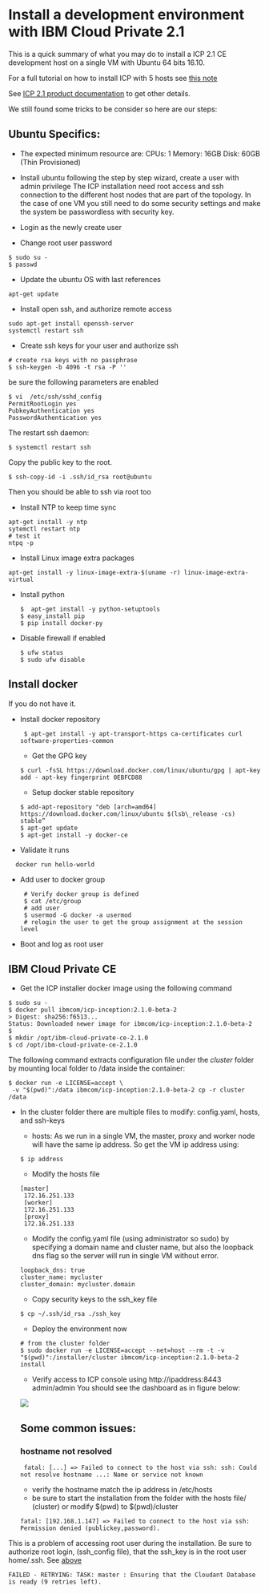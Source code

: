 # Install a development environment with IBM Cloud Private 2.1
This is a quick summary of what you may do to install a ICP 2.1 CE development host on a single VM with Ubuntu 64 bits 16.10.

For a full tutorial on how to install ICP with 5 hosts see [this note](https://github.com/ibm-cloud-architecture/refarch-privatecloud/blob/master/Installing_ICP_on_prem.md)

See [ICP 2.1 product documentation](https://www.ibm.com/support/knowledgecenter/SSBS6K_2.1.0/installing/install_containers_CE.html) to get other details.

We still found some tricks to be consider so here are our steps:
## Ubuntu Specifics:
* The expected minimum resource are: CPUs: 1 Memory: 16GB Disk: 60GB (Thin Provisioned)
* Install ubuntu following the step by step wizard, create a user with admin privilege
The ICP installation need root access and ssh connection to the different host nodes that are part of the topology. In the case of one VM you still need to do some security settings and make the system be passwordless with security key.

* Login as the newly create user
* Change root user password
```
$ sudo su -
$ passwd
```
* Update the ubuntu OS with last references
```
apt-get update
```

* Install open ssh, and authorize remote access
```
sudo apt-get install openssh-server
systemctl restart ssh
```

* Create ssh keys for your user and authorize ssh
```
# create rsa keys with no passphrase
$ ssh-keygen -b 4096 -t rsa -P ''
```
be sure the following parameters are enabled
```
$ vi  /etc/ssh/sshd_config
PermitRootLogin yes
PubkeyAuthentication yes
PasswordAuthentication yes
```
The restart ssh daemon:
```
$ systemctl restart ssh
```
Copy the public key to the root.
```
$ ssh-copy-id -i .ssh/id_rsa root@ubuntu
```
Then you should be able to ssh via root too
* Install NTP to keep time sync
```
apt-get install -y ntp
sytemctl restart ntp
# test it
ntpq -p
```
* Install Linux image extra packages
```
apt-get install -y linux-image-extra-$(uname -r) linux-image-extra-virtual
```
* Install python
  ```
  $  apt-get install -y python-setuptools
  $ easy_install pip
  $ pip install docker-py
  ```
* Disable firewall if enabled
  ```
  $ ufw status
  $ sudo ufw disable
  ```
## Install docker
If you do not have it.
* Install docker repository
  ```
   $ apt-get install -y apt-transport-https ca-certificates curl software-properties-common
  ```

  * Get the GPG key
   ```
   $ curl -fsSL https://download.docker.com/linux/ubuntu/gpg | apt-key add - apt-key fingerprint 0EBFCD88
   ```
  * Setup docker stable repository
  ```
  $ add-apt-repository "deb [arch=amd64] https://download.docker.com/linux/ubuntu $(lsb\_release -cs) stable”
  $ apt-get update
  $ apt-get install -y docker-ce
  ```

* Validate it runs
 ```
   docker run hello-world
 ```
* Add user to docker group
  ```
   # Verify docker group is defined
   $ cat /etc/group
   # add user
   $ usermod -G docker -a usermod
   # relogin the user to get the group assignment at the session level
   ```

* Boot and log as root user

## IBM Cloud Private CE
* Get the ICP  installer docker image using the following command
 ```
 $ sudo su -
 $ docker pull ibmcom/icp-inception:2.1.0-beta-2
 > Digest: sha256:f6513...
Status: Downloaded newer image for ibmcom/icp-inception:2.1.0-beta-2
 $
 $ mkdir /opt/ibm-cloud-private-ce-2.1.0
 $ cd /opt/ibm-cloud-private-ce-2.1.0
 ```
 The following command extracts configuration file under the *cluster* folder by mounting local folder to /data inside the container:
 ```
 $ docker run -e LICENSE=accept \
  -v "$(pwd)":/data ibmcom/icp-inception:2.1.0-beta-2 cp -r cluster /data
 ```
* In the cluster folder there are multiple files to modify: config.yaml, hosts, and ssh-keys
  * hosts: As we run in a single VM, the master, proxy and worker node will have the same ip address. So get the VM ip address using:
  ```
  $ ip address
  ```
   * Modify the hosts file
  ```
  [master]
   172.16.251.133
   [worker]
   172.16.251.133
   [proxy]
   172.16.251.133
  ```
  * Modify the config.yaml file (using administrator so sudo) by specifying a domain name and cluster name, but also the loopback dns flag so the server will run in single VM without error.
  ```
  loopback_dns: true
  cluster_name: mycluster
  cluster_domain: mycluster.domain
  ```
  * Copy security keys to the ssh_key file
  ```
  $ cp ~/.ssh/id_rsa ./ssh_key
  ```
  * Deploy the environment now
  ```
  # from the cluster folder
  $ sudo docker run -e LICENSE=accept --net=host --rm -t -v "$(pwd)":/installer/cluster ibmcom/icp-inception:2.1.0-beta-2 install
  ```
  * Verify access to ICP console using http://ipaddress:8443 admin/admin
  You should see the dashboard as in figure below:

  ![](icp-dashboard.png)

  ## Some common issues:
  ### hostname not resolved
  ```
   fatal: [...] => Failed to connect to the host via ssh: ssh: Could not resolve hostname ...: Name or service not known
  ```
  * verify the hostname match the ip address in /etc/hosts
  * be sure to start the installation from the folder with the hosts file/ (cluster) or modify $(pwd) to $(pwd)/cluster

  ```
  fatal: [192.168.1.147] => Failed to connect to the host via ssh: Permission denied (publickey,password).
  ```
This is a problem of accessing root user during the installation. Be sure to authorize root login, (ssh_config file), that the ssh_key is in the root user home/.ssh. See [above](https://github.com/ibm-cloud-architecture/refarch-cognitive/blob/master/doc/install-dev-icp21.md#ubuntu-specifics)

```
FAILED - RETRYING: TASK: master : Ensuring that the Cloudant Database is ready (9 retries left).
```
